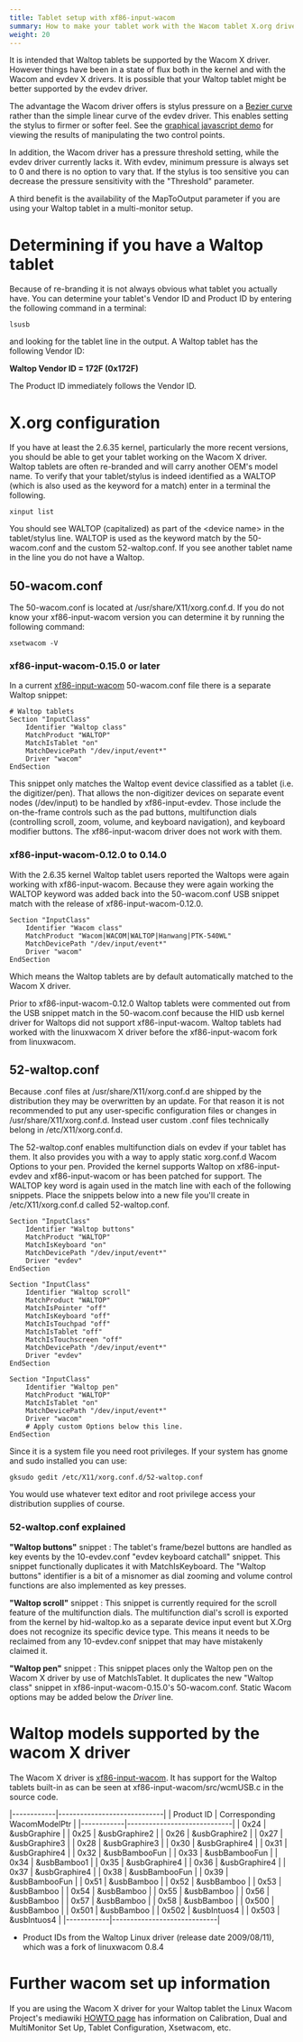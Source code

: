 ```yaml
---
title: Tablet setup with xf86-input-wacom
summary: How to make your tablet work with the Wacom tablet X.org driver
weight: 20
---
```

It is intended that Waltop tablets be supported by the Wacom X driver.
However things have been in a state of flux both in the kernel and with
the Wacom and evdev X drivers. It is possible that your Waltop tablet
might be better supported by the evdev driver.

The advantage the Wacom driver offers is stylus pressure on a [Bezier
curve](http://en.wikipedia.org/wiki/B%C3%A9zier_curve) rather than the
simple linear curve of the evdev driver. This enables setting the stylus
to firmer or softer feel. See the [graphical javascript
demo](http://linuxwacom.sourceforge.net/misc/bezier.html) for viewing
the results of manipulating the two control points.

In addition, the Wacom driver has a pressure threshold setting, while
the evdev driver currently lacks it. With evdev, minimum pressure is
always set to 0 and there is no option to vary that. If the stylus is
too sensitive you can decrease the pressure sensitivity with the
"Threshold" parameter.

A third benefit is the availability of the MapToOutput parameter if you
are using your Waltop tablet in a multi-monitor setup.

Determining if you have a Waltop tablet
=======================================

Because of re-branding it is not always obvious what tablet you actually
have. You can determine your tablet's Vendor ID and Product ID by
entering the following command in a terminal:

    lsusb

and looking for the tablet line in the output. A Waltop tablet has the
following Vendor ID:

**Waltop Vendor ID = 172F (0x172F)**

The Product ID immediately follows the Vendor ID.

X.org configuration
===================

If you have at least the 2.6.35 kernel, particularly the more recent
versions, you should be able to get your tablet working on the Wacom X
driver. Waltop tablets are often re-branded and will carry another OEM's
model name. To verify that your tablet/stylus is indeed identified as a
WALTOP (which is also used as the keyword for a match) enter in a
terminal the following.

    xinput list

You should see WALTOP (capitalized) as part of the \<device name\> in the
tablet/stylus line. WALTOP is used as the keyword match by the 50-wacom.conf
and the custom 52-waltop.conf. If you see another tablet name in the line you
do not have a Waltop.

50-wacom.conf
-------------

The 50-wacom.conf is located at /usr/share/X11/xorg.conf.d. If you do
not know your xf86-input-wacom version you can determine it by running
the following command:

    xsetwacom -V

### xf86-input-wacom-0.15.0 or later

In a current
[xf86-input-wacom](http://linuxwacom.sourceforge.net/wiki/index.php/Xf86-input-wacom)
50-wacom.conf file there is a separate Waltop snippet:

    # Waltop tablets
    Section "InputClass"
        Identifier "Waltop class"
        MatchProduct "WALTOP"
        MatchIsTablet "on"
        MatchDevicePath "/dev/input/event*"
        Driver "wacom"
    EndSection

This snippet only matches the Waltop event device
classified as a tablet (i.e. the digitizer/pen). That allows the
non-digitizer devices on separate event nodes (/dev/input) to be handled
by xf86-input-evdev. Those include the on-the-frame controls such as the
pad buttons, multifunction dials (controlling scroll, zoom, volume, and
keyboard navigation), and keyboard modifier buttons. The
xf86-input-wacom driver does not work with them.

### xf86-input-wacom-0.12.0 to 0.14.0

With the 2.6.35 kernel Waltop tablet users reported the Waltops were
again working with xf86-input-wacom. Because they were again working the
WALTOP keyword was added back into the 50-wacom.conf USB snippet match
with the release of xf86-input-wacom-0.12.0.

    Section "InputClass"
        Identifier "Wacom class"
        MatchProduct "Wacom|WACOM|WALTOP|Hanwang|PTK-540WL"
        MatchDevicePath "/dev/input/event*"
        Driver "wacom"
    EndSection

Which means the Waltop tablets are by default
automatically matched to the Wacom X driver.

Prior to xf86-input-wacom-0.12.0 Waltop tablets were commented out from
the USB snippet match in the 50-wacom.conf because the HID usb kernel
driver for Waltops did not support xf86-input-wacom. Waltop tablets had
worked with the linuxwacom X driver before the xf86-input-wacom fork
from linuxwacom.

52-waltop.conf
--------------

Because .conf files at /usr/share/X11/xorg.conf.d are shipped by the
distribution they may be overwritten by an update. For that reason it is
not recommended to put any user-specific configuration files or changes
in /usr/share/X11/xorg.conf.d. Instead user custom .conf files
technically belong in /etc/X11/xorg.conf.d.

The 52-waltop.conf enables multifunction dials on evdev if your tablet
has them. It also provides you with a way to apply static xorg.conf.d
Wacom Options to your pen. Provided the kernel supports Waltop on
xf86-input-evdev and xf86-input-wacom or has been patched for support.
The WALTOP key word is again used in the match line with each of the
following snippets. Place the snippets below into a new file you'll
create in /etc/X11/xorg.conf.d called 52-waltop.conf.

    Section "InputClass"
        Identifier "Waltop buttons"
        MatchProduct "WALTOP"
        MatchIsKeyboard "on"
        MatchDevicePath "/dev/input/event*"
        Driver "evdev"
    EndSection

    Section "InputClass"
        Identifier "Waltop scroll"
        MatchProduct "WALTOP"
        MatchIsPointer "off"
        MatchIsKeyboard "off"
        MatchIsTouchpad "off"
        MatchIsTablet "off"
        MatchIsTouchscreen "off"
        MatchDevicePath "/dev/input/event*"
        Driver "evdev"
    EndSection

    Section "InputClass"
        Identifier "Waltop pen"
        MatchProduct "WALTOP"
        MatchIsTablet "on"
        MatchDevicePath "/dev/input/event*"
        Driver "wacom"
        # Apply custom Options below this line.
    EndSection

Since it is a system file you need root privileges.
If your system has gnome and sudo installed you can use:

    gksudo gedit /etc/X11/xorg.conf.d/52-waltop.conf

You would use whatever text editor and root privilege access your distribution
supplies of course.

### 52-waltop.conf explained

**"Waltop buttons"** snippet
:   The tablet's frame/bezel buttons are handled as key events by
    the 10-evdev.conf "evdev keyboard catchall" snippet. This
    snippet functionally duplicates it with MatchIsKeyboard. The
    "Waltop buttons" identifier is a bit of a misnomer as dial
    zooming and volume control functions are also implemented as key
    presses.

**"Waltop scroll"** snippet
:   This snippet is currently required for the scroll feature of the
    multifunction dials. The multifunction dial's scroll is exported
    from the kernel by hid-waltop.ko as a separate device input
    event but X.Org does not recognize its specific device type.
    This means it needs to be reclaimed from any 10-evdev.conf
    snippet that may have mistakenly claimed it.

**"Waltop pen"** snippet
:   This snippet places only the Waltop pen on the Wacom X driver by
    use of MatchIsTablet. It duplicates the new "Waltop class"
    snippet in xf86-input-wacom-0.15.0's 50-wacom.conf. Static Wacom
    options may be added below the *Driver* line.

Waltop models supported by the wacom X driver
=============================================

The Wacom X driver is
[xf86-input-wacom](http://linuxwacom.sourceforge.net/wiki/index.php/Xf86-input-wacom).
It has support for the Waltop tablets built-in as can be seen at
xf86-input-wacom/src/wcmUSB.c in the source code.

|------------|-----------------------------|
| Product ID | Corresponding WacomModelPtr |
|------------|-----------------------------|
| 0x24       | &usbGraphire                |
| 0x25       | &usbGraphire2               |
| 0x26       | &usbGraphire2               |
| 0x27       | &usbGraphire3               |
| 0x28       | &usbGraphire3               |
| 0x30       | &usbGraphire4               |
| 0x31       | &usbGraphire4               |
| 0x32       | &usbBambooFun               |
| 0x33       | &usbBambooFun               |
| 0x34       | &usbBamboo1                 |
| 0x35       | &usbGraphire4               |
| 0x36       | &usbGraphire4               |
| 0x37       | &usbGraphire4               |
| 0x38       | &usbBambooFun               |
| 0x39       | &usbBambooFun               |
| 0x51       | &usbBamboo                  |
| 0x52       | &usbBamboo                  |
| 0x53       | &usbBamboo                  |
| 0x54       | &usbBamboo                  |
| 0x55       | &usbBamboo                  |
| 0x56       | &usbBamboo                  |
| 0x57       | &usbBamboo                  |
| 0x58       | &usbBamboo                  |
| 0x500      | &usbBamboo                  |
| 0x501      | &usbBamboo                  |
| 0x502      | &usbIntuos4                 |
| 0x503      | &usbIntuos4                 |
|------------|-----------------------------|

- Product IDs from the Waltop Linux driver (release date 2009/08/11),
  which was a fork of linuxwacom 0.8.4

Further wacom set up information
================================

If you are using the Wacom X driver for your Waltop tablet the Linux
Wacom Project's mediawiki [HOWTO
page](http://linuxwacom.sourceforge.net/wiki/index.php/Category:HOWTO)
has information on Calibration, Dual and MultiMonitor Set Up, Tablet
Configuration, Xsetwacom, etc.
